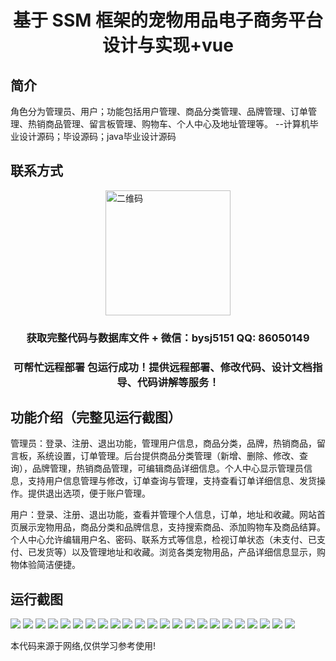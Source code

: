 <p><h1 align="center">基于 SSM 框架的宠物用品电子商务平台设计与实现+vue</h1></p>

## 简介
角色分为管理员、用户；功能包括用户管理、商品分类管理、品牌管理、订单管理、热销商品管理、留言板管理、购物车、个人中心及地址管理等。    --计算机毕业设计源码；毕设源码；java毕业设计源码


## 联系方式
<img src="https://bs-1329754181.cos.ap-shanghai.myqcloud.com/wx.jpg" alt="二维码" style="display: block; margin: 0 auto;" width="200px">
<p><h3 align="center">获取完整代码与数据库文件 + 微信：bysj5151 QQ: 86050149</h3></p>
<p><h3 align="center">可帮忙远程部署 包运行成功！提供远程部署、修改代码、设计文档指导、代码讲解等服务！</h3></p>

## 功能介绍（完整见运行截图）
管理员：登录、注册、退出功能，管理用户信息，商品分类，品牌，热销商品，留言板，系统设置，订单管理。后台提供商品分类管理（新增、删除、修改、查询），品牌管理，热销商品管理，可编辑商品详细信息。个人中心显示管理员信息，支持用户信息管理与修改，订单查询与管理，支持查看订单详细信息、发货操作。提供退出选项，便于账户管理。

用户：登录、注册、退出功能，查看并管理个人信息，订单，地址和收藏。网站首页展示宠物用品，商品分类和品牌信息，支持搜索商品、添加购物车及商品结算。个人中心允许编辑用户名、密码、联系方式等信息，检视订单状态（未支付、已支付、已发货等）以及管理地址和收藏。浏览各类宠物用品，产品详细信息显示，购物体验简洁便捷。


## 运行截图
![](https://bs-1329754181.cos.ap-shanghai.myqcloud.com/ssm/PetSuppliesEcommercePlatform/img/001.jpg)
![](https://bs-1329754181.cos.ap-shanghai.myqcloud.com/ssm/PetSuppliesEcommercePlatform/img/002.jpg)
![](https://bs-1329754181.cos.ap-shanghai.myqcloud.com/ssm/PetSuppliesEcommercePlatform/img/003.jpg)
![](https://bs-1329754181.cos.ap-shanghai.myqcloud.com/ssm/PetSuppliesEcommercePlatform/img/004.jpg)
![](https://bs-1329754181.cos.ap-shanghai.myqcloud.com/ssm/PetSuppliesEcommercePlatform/img/005.jpg)
![](https://bs-1329754181.cos.ap-shanghai.myqcloud.com/ssm/PetSuppliesEcommercePlatform/img/006.jpg)
![](https://bs-1329754181.cos.ap-shanghai.myqcloud.com/ssm/PetSuppliesEcommercePlatform/img/007.jpg)
![](https://bs-1329754181.cos.ap-shanghai.myqcloud.com/ssm/PetSuppliesEcommercePlatform/img/008.jpg)
![](https://bs-1329754181.cos.ap-shanghai.myqcloud.com/ssm/PetSuppliesEcommercePlatform/img/009.jpg)
![](https://bs-1329754181.cos.ap-shanghai.myqcloud.com/ssm/PetSuppliesEcommercePlatform/img/010.jpg)
![](https://bs-1329754181.cos.ap-shanghai.myqcloud.com/ssm/PetSuppliesEcommercePlatform/img/011.jpg)
![](https://bs-1329754181.cos.ap-shanghai.myqcloud.com/ssm/PetSuppliesEcommercePlatform/img/012.jpg)
![](https://bs-1329754181.cos.ap-shanghai.myqcloud.com/ssm/PetSuppliesEcommercePlatform/img/013.jpg)
![](https://bs-1329754181.cos.ap-shanghai.myqcloud.com/ssm/PetSuppliesEcommercePlatform/img/014.jpg)
![](https://bs-1329754181.cos.ap-shanghai.myqcloud.com/ssm/PetSuppliesEcommercePlatform/img/015.jpg)
![](https://bs-1329754181.cos.ap-shanghai.myqcloud.com/ssm/PetSuppliesEcommercePlatform/img/016.jpg)
![](https://bs-1329754181.cos.ap-shanghai.myqcloud.com/ssm/PetSuppliesEcommercePlatform/img/017.jpg)
![](https://bs-1329754181.cos.ap-shanghai.myqcloud.com/ssm/PetSuppliesEcommercePlatform/img/018.jpg)
![](https://bs-1329754181.cos.ap-shanghai.myqcloud.com/ssm/PetSuppliesEcommercePlatform/img/019.jpg)
![](https://bs-1329754181.cos.ap-shanghai.myqcloud.com/ssm/PetSuppliesEcommercePlatform/img/020.jpg)
![](https://bs-1329754181.cos.ap-shanghai.myqcloud.com/ssm/PetSuppliesEcommercePlatform/img/021.jpg)
![](https://bs-1329754181.cos.ap-shanghai.myqcloud.com/ssm/PetSuppliesEcommercePlatform/img/022.jpg)
![](https://bs-1329754181.cos.ap-shanghai.myqcloud.com/ssm/PetSuppliesEcommercePlatform/img/023.jpg)

<p>本代码来源于网络,仅供学习参考使用!</p>
